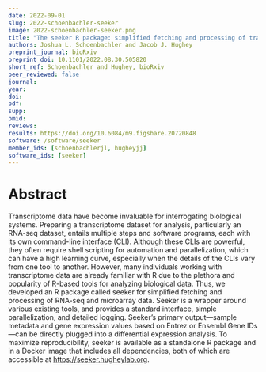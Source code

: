 ```yaml
---
date: 2022-09-01
slug: 2022-schoenbachler-seeker
image: 2022-schoenbachler-seeker.png
title: "The seeker R package: simplified fetching and processing of transcriptome data"
authors: Joshua L. Schoenbachler and Jacob J. Hughey
preprint_journal: bioRxiv
preprint_doi: 10.1101/2022.08.30.505820
short_ref: Schoenbachler and Hughey, bioRxiv
peer_reviewed: false
journal: 
year: 
doi: 
pdf: 
supp: 
pmid: 
reviews: 
results: https://doi.org/10.6084/m9.figshare.20720848
software: /software/seeker
member_ids: [schoenbachlerjl, hugheyjj]
software_ids: [seeker]
---
```


# Abstract

Transcriptome data have become invaluable for interrogating biological systems. Preparing a transcriptome dataset for analysis, particularly an RNA-seq dataset, entails multiple steps and software programs, each with its own command-line interface (CLI). Although these CLIs are powerful, they often require shell scripting for automation and parallelization, which can have a high learning curve, especially when the details of the CLIs vary from one tool to another. However, many individuals working with transcriptome data are already familiar with R due to the plethora and popularity of R-based tools for analyzing biological data. Thus, we developed an R package called seeker for simplified fetching and processing of RNA-seq and microarray data. Seeker is a wrapper around various existing tools, and provides a standard interface, simple parallelization, and detailed logging. Seeker’s primary output—sample metadata and gene expression values based on Entrez or Ensembl Gene IDs—can be directly plugged into a differential expression analysis. To maximize reproducibility, seeker is available as a standalone R package and in a Docker image that includes all dependencies, both of which are accessible at https://seeker.hugheylab.org.
